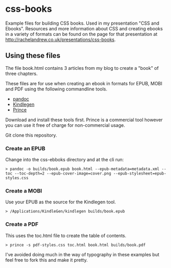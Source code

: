 css-books
=========

Example files for building CSS books. Used in my presentation "CSS and Ebooks". Resources and more information about CSS and creating ebooks in a variety of formats can be found on the page for that presentation at http://rachelandrew.co.uk/presentations/css-books.

## Using these files

The file book.html contains 3 articles from my blog to create a "book" of three chapters.

These files are for use when creating an ebook in formats for EPUB, MOBI and PDF using the following commandline tools. 

* [pandoc](http://johnmacfarlane.net/pandoc/)
* [Kindlegen](http://www.amazon.com/gp/feature.html?docId=1000765211)
* [Prince](http://www.princexml.com/)

Download and install these tools first. Prince is a commercial tool however you can use it free of charge for non-commercial usage.

Git clone this repository.

### Create an EPUB

Change into the css-ebboks directory and at the cli run:

    > pandoc -o builds/book.epub book.html --epub-metadata=metadata.xml --toc --toc-depth=2 --epub-cover-image=cover.png --epub-stylesheet=epub-styles.css

### Create a MOBI

Use your EPUB as the source for the Kindlegen tool.

    > /Applications/KindleGen/kindlegen builds/book.epub

### Create a PDF

This uses the toc.html file to create the table of contents.

    > prince -s pdf-styles.css toc.html book.html builds/book.pdf

I've avoided doing much in the way of typography in these examples but feel free to fork this and make it pretty.